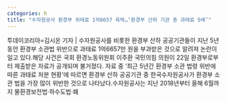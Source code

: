 ```yaml
---
categories: h
title: "수자원공사 환경부 위태료 1억6657 육박…‘환경부 산하 기관 총 과태료 5배’"
---
```

투데이코리아=김시온 기자 | 수자원공사를 비롯한 환경부 산하 공공기관들이 지난 5년 동안 환경부 소관법 위반으로 과태료 1억6657만 원을 부과받은 것으로 알려져 논란이 일고 있다.해당 사건은 국회 환경노동위원회 이주환 국민의힘 의원이 22일 환경부로부터 제출받은 자료가 공개되며 불거졌다. 자료 중 ‘최근 5년간 환경부 소관 법령 위반에 따른 과태료 처분 현황’에 따르면 환경부 산하 공공기관 중 한국수자원공사가 환경부 소관 법을 가장 많이 위반한 것으로 나타났다.수자원공사는 지난 2018년부터 올해 6월까지 물환경보전법·하수도법·폐